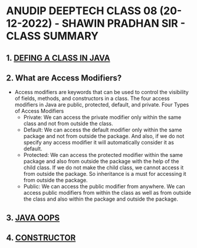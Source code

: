 # ANUDIP DEEPTECH CLASS 08 (20-12-2022) - SHAWIN PRADHAN SIR - CLASS SUMMARY

## 1. [DEFING A CLASS IN JAVA](https://www.javatpoint.com/class-definition-in-java)

## 2. What are Access Modifiers?
- Access modifiers are keywords that can be used to control the visibility of fields, methods, and constructors in a class. The four access modifiers in Java are public, protected, default, and private. Four Types of Access Modifiers
    - Private: We can access the private modifier only within the same class and not from outside the class.
    - Default: We can access the default modifier only within the same package and not from outside the package. And also, if we do not specify any access modifier it will automatically consider it as default.
    - Protected: We can access the protected modifier within the same package and also from outside the package with the help of the child class. If we do not make the child class, we cannot access it from outside the package. So inheritance is a must for accessing it from outside the package.
    - Public: We can access the public modifier from anywhere. We can access public modifiers from within the class as well as from outside the class and also within the package and outside the package.

## 3. [JAVA OOPS](https://www.javatpoint.com/java-oops-concepts)

## 4. [CONSTRUCTOR](https://www.javatpoint.com/java-constructor)